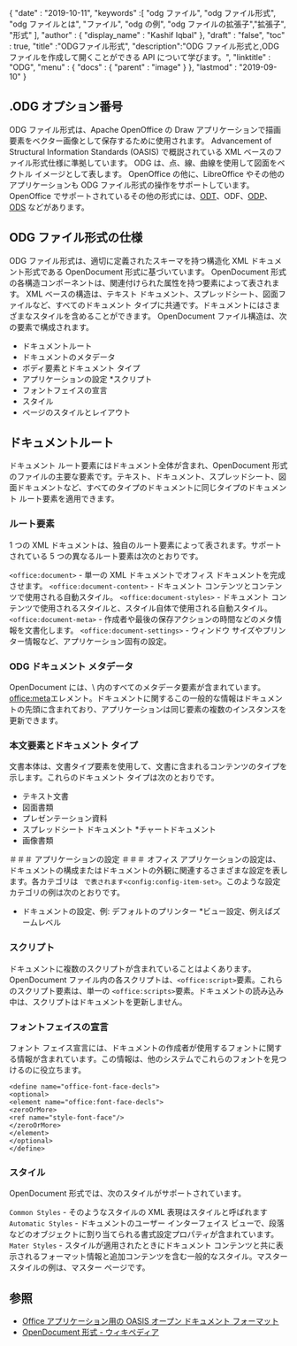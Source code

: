 {
  "date" : "2019-10-11",
  "keywords" :[ "odg ファイル", "odg ファイル形式", "odg ファイルとは", "ファイル", "odg の例", "odg ファイルの拡張子","拡張子", "形式" ],
  "author" : {
    "display_name" : "Kashif Iqbal"
},
  "draft" : "false",
  "toc" : true,
  "title" :"ODGファイル形式",
  "description":"ODG ファイル形式と,ODG ファイルを作成して開くことができる API について学びます。",
  "linktitle" : "ODG",
  "menu" : {
    "docs" : {
      "parent" : "image"
}
},
  "lastmod" : "2019-09-10"
}

## .ODG オプション番号

ODG ファイル形式は、Apache OpenOffice の Draw アプリケーションで描画要素をベクター画像として保存するために使用されます。 Advancement of Structural Information Standards (OASIS) で概説されている XML ベースのファイル形式仕様に準拠しています。 ODG は、点、線、曲線を使用して図面をベクトル イメージとして表します。 OpenOffice の他に、LibreOffice やその他のアプリケーションも ODG ファイル形式の操作をサポートしています。 OpenOffice でサポートされているその他の形式には、[ODT](/word-processing/odt/)、ODF、[ODP](/presentation/odp/)、[ODS](/spreadsheet/ods/) などがあります。


## ODG ファイル形式の仕様

ODG ファイル形式は、適切に定義されたスキーマを持つ構造化 XML ドキュメント形式である OpenDocument 形式に基づいています。
OpenDocument 形式の各構造コンポーネントは、関連付けられた属性を持つ要素によって表されます。 XML ベースの構造は、テキスト ドキュメント、スプレッドシート、図面ファイルなど、すべてのドキュメント タイプに共通です。ドキュメントにはさまざまなスタイルを含めることができます。 OpenDocument ファイル構造は、次の要素で構成されます。
* ドキュメントルート
* ドキュメントのメタデータ
* ボディ要素とドキュメント タイプ
* アプリケーションの設定
*スクリプト
* フォントフェイスの宣言
* スタイル
* ページのスタイルとレイアウト

## ドキュメントルート ##

ドキュメント ルート要素にはドキュメント全体が含まれ、OpenDocument 形式のファイルの主要な要素です。テキスト、ドキュメント、スプレッドシート、図面ドキュメントなど、すべてのタイプのドキュメントに同じタイプのドキュメント ルート要素を適用できます。

### ルート要素 ###
1 つの XML ドキュメントは、独自のルート要素によって表されます。サポートされている 5 つの異なるルート要素は次のとおりです。

`<office:document>` - 単一の XML ドキュメントでオフィス ドキュメントを完成させます。
`<office:document-content>` - ドキュメント コンテンツとコンテンツで使用される自動スタイル。
`<office:document-styles>` - ドキュメント コンテンツで使用されるスタイルと、スタイル自体で使用される自動スタイル。
`<office:document-meta>` - 作成者や最後の保存アクションの時間などのメタ情報を文書化します。
`<office:document-settings>` - ウィンドウ サイズやプリンター情報など、アプリケーション固有の設定。

### ODG ドキュメント メタデータ ###
OpenDocument には、\ 内のすべてのメタデータ要素が含まれています。<office:meta>エレメント。ドキュメントに関するこの一般的な情報はドキュメントの先頭に含まれており、アプリケーションは同じ要素の複数のインスタンスを更新できます。

### 本文要素とドキュメント タイプ ###
文書本体は、文書タイプ要素を使用して、文書に含まれるコンテンツのタイプを示します。これらのドキュメント タイプは次のとおりです。
* テキスト文書
* 図面書類
* プレゼンテーション資料
* スプレッドシート ドキュメント
*チャートドキュメント
* 画像書類

＃＃＃ アプリケーションの設定 ＃＃＃
オフィス アプリケーションの設定は、ドキュメントの構成またはドキュメントの外観に関連するさまざまな設定を表します。各カテゴリは ` で表されます<config:config-item-set>`。このような設定カテゴリの例は次のとおりです。
* ドキュメントの設定、例: デフォルトのプリンター
*ビュー設定、例えばズームレベル

### スクリプト ###
ドキュメントに複数のスクリプトが含まれていることはよくあります。 OpenDocument ファイル内の各スクリプトは、`<office:script>`要素。これらのスクリプト要素は、単一の `<office:scripts>`要素。ドキュメントの読み込み中は、スクリプトはドキュメントを更新しません。
### フォントフェイスの宣言 ###

フォント フェイス宣言には、ドキュメントの作成者が使用するフォントに関する情報が含まれています。この情報は、他のシステムでこれらのフォントを見つけるのに役立ちます。
```
<define name="office-font-face-decls">
<optional>
<element name="office:font-face-decls">
<zeroOrMore>
<ref name="style-font-face"/>
</zeroOrMore>
</element>
</optional>
</define>
```
### スタイル ###
OpenDocument 形式では、次のスタイルがサポートされています。

`Common Styles` - そのようなスタイルの XML 表現はスタイルと呼ばれます
`Automatic Styles` - ドキュメントのユーザー インターフェイス ビューで、段落などのオブジェクトに割り当てられる書式設定プロパティが含まれています。
`Mater Styles` - スタイルが適用されたときにドキュメント コンテンツと共に表示されるフォーマット情報と追加コンテンツを含む一般的なスタイル。マスター スタイルの例は、マスター ページです。

## 参照 ##
* [Office アプリケーション用の OASIS オープン ドキュメント フォーマット](https://www.oasis-open.org/committees/tc_home.php?wg_abbrev=office)
* [OpenDocument 形式 - ウィキペディア](https://en.wikipedia.org/wiki/OpenDocument)

